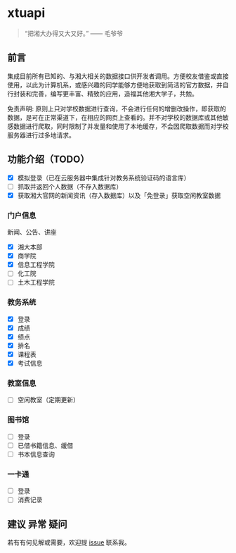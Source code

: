 # xtuapi

> “把湘大办得又大又好。” —— 毛爷爷

## 前言
集成目前所有已知的、与湘大相关的数据接口供开发者调用。方便校友借鉴或直接使用，以此为计算机系，或感兴趣的同学能够方便地获取到简洁的官方数据，并自行封装和完善，编写更丰富、精致的应用，造福其他湘大学子，共勉。

免责声明: 原则上只对学校数据进行查询，不会进行任何的增删改操作，即获取的数据，是可在正常渠道下，在相应的网页上查看的。并不对学校的数据库或其他敏感数据进行爬取，同时限制了并发量和使用了本地缓存，不会因爬取数据而对学校服务器进行过多地请求。

## 功能介绍（TODO）
- [x] 模拟登录（已在云服务器中集成针对教务系统验证码的语言库）
- [ ] 抓取并返回个人数据（不存入数据库）
- [x] 获取湘大官网的新闻资讯（存入数据库）以及「免登录」获取空闲教室数据

### 门户信息
新闻、公告、讲座

- [x] 湘大本部
- [x] 商学院
- [x] 信息工程学院
- [ ] 化工院
- [ ] 土木工程学院

### 教务系统
- [x] 登录
- [x] 成绩
- [x] 绩点
- [x] 排名
- [x] 课程表
- [x] 考试信息

### 教室信息
- [ ] 空闲教室（定期更新）

### 图书馆
- [ ] 登录
- [ ] 已借书籍信息、缓借
- [ ] 书本信息查询

### 一卡通
- [ ] 登录
- [ ] 消费记录

## 建议 异常 疑问
若有有何见解或需要，欢迎提 [issue](https://github.com/xtuJSer/xtuapi/issues/new) 联系我。
